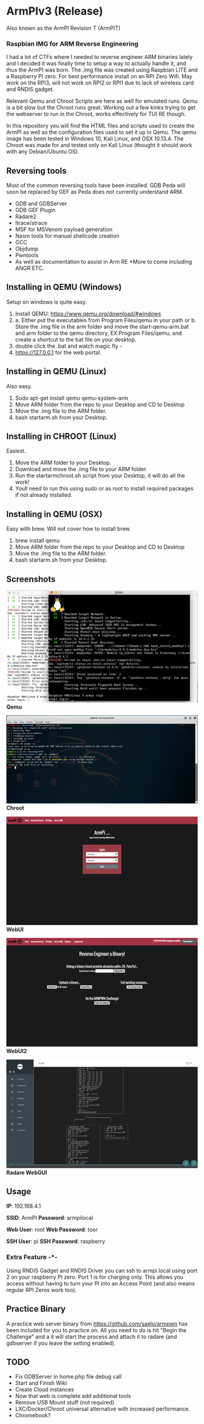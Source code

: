# ArmPIv3 (Release)
Also known as the ArmPI Revision T (ArmPIT)

### Raspbian IMG for ARM Reverse Engineering

I had a lot of CTFs where I needed to reverse engineer ARM binaries lately and I decided it was finally time to setup a way to actually handle it, and thus the ArmPI was born.  The .img file was created using Raspbian LITE and a Raspberry PI zero.  For best performance install on an RPI Zero Wifi.  May work on the RPI3, will not work on RPI2 or RPI1 due to lack of wireless card and RNDIS gadget.

Relevant Qemu and Chroot Scripts are here as well for emulated runs.  Qemu is a bit slow but the Chroot runs great.  Working out a few kinks trying to get the webserver to run in the Chroot, works effectively for TUI RE though.

In  this repository you will find the HTML files and scripts used to create the ArmPI as well as the configuration files used to set it up in Qemu.  The qemu image has been tested in Windows 10, Kali Linux, and OSX 10.13.4.  The Chroot was made for and tested only on Kali Linux (thought it should work with any Debian/Ubuntu OS).  

## Reversing tools

Most of the common reversing tools have been installed.  GDB Peda will soon be replaced by GEF as Peda does not currently understand ARM.

* GDB and GDBServer
* GDB GEF Plugin
* Radare2
* ltrace/strace
* MSF for MSVenom payload generation
* Nasm tools for manual shellcode creation
* GCC
* Objdump
* Pwntools
* As well as documentation to assist in Arm RE
*More to come including ANGR ETC.

## Installing in QEMU (Windows)
Setup on windows is quite easy.

1. Install QEMU: https://www.qemu.org/download/#windows
2. a. Either put the executables from Program Files/qemu in your path or
   b. Store the .img file in the arm folder and move the start-qemu-arm.bat and arm folder to the qemu directory, EX:Program Files/qemu, and create a shortcut to the bat file on your desktop.
3. double click the .bat and watch magic fly -
4. https://127.0.0.1 for the web portal. 

## Installing in QEMU (Linux) 
Also easy.

1. Sudo apt-get install qemu qemu-system-arm
2. Move ARM folder from the repo to your Desktop and CD to Desktop
3. Move the .img file to the ARM folder.
4. bash startarm.sh from your Desktop.

## Installing in CHROOT (Linux) 
Easiest.

1. Move the ARM folder to your Desktop.
2. Download and move the .img file to your ARM folder.
3. Run the startarmchroot.sh script from your Desktop, it will do all the work!
4. Youll need to run this using sudo or as root to install required packages if not already installed.

## Installing in QEMU (OSX)
Easy with brew.  Will not cover how to install brew.

1. brew install qemu
2. Move ARM folder from the repo to your Desktop and CD to Desktop
3. Move the .img file to the ARM folder.
4. bash startarm.sh from your Desktop.

## Screenshots

![Alt text](/qemu.png?raw=true "Qemu")
**Qemu**

![Alt text](/chroot.png?raw=true "Chroot")
**Chroot**

![Alt text](/web.png?raw=true "Web")
**WebUI**

![Alt text](/web2.png?raw=true "Web")
**WebUI2**

![Alt text](/radare.png?raw=true "Qemu")
**Radare WebGUI**

## Usage
**IP**: 192.168.4.1

**SSID**: ArmPI
**Password**: armpilocal

**Web User**: root
**Web Password**: toor

**SSH User**: pi
**SSH Password**: raspberry

### Extra Feature -*-
Using RNDIS Gadget and RNDIS Driver you can ssh to armpi.local using port 2 on your raspberry PI zero.  Port 1 is for charging only.  This allows you access without having to turn your PI into an Access Point (and also means regular RPI Zeros work too).

## Practice Binary
A practice web server binary from https://github.com/saelo/armpwn has been included for you to practice on.  All you need to do is hit "Begin the Challenge" and a it will start the process and attach it to radare (and gdbserver if you leave the setting enabled).

## TODO
* Fix GDBServer in home.php file debug call
* Start and Finish Wiki
* Create Cloud instances
* Now that web is complete add additional tools
* Remove USB Mount stuff (not required)
* LXC/Docker/Chroot universal alternative with increased performance.
* Chromebook?
